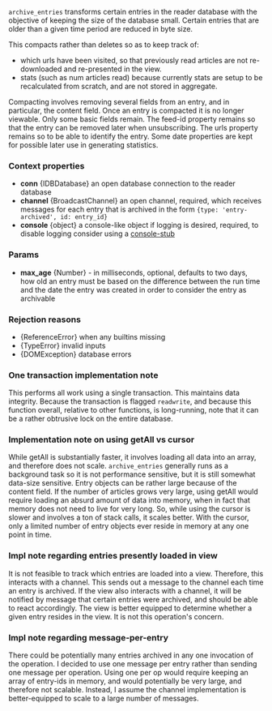 `archive_entries` transforms certain entries in the reader database with the objective of keeping the size of the database small. Certain entries that are older than a given time period are reduced in byte size.

This compacts rather than deletes so as to keep track of:
* which urls have been visited, so that previously read articles are not re-downloaded and re-presented in the view.
* stats (such as num articles read) because currently stats are setup to be recalculated from scratch, and are not stored in aggregate.

Compacting involves removing several fields from an entry, and in particular, the content field. Once an entry is compacted it is no longer viewable. Only some basic fields remain. The feed-id property remains so that the entry can be removed later when unsubscribing. The urls property remains so to be able to identify the entry. Some date properties are kept for possible later use in generating statistics.

### Context properties
* **conn** {IDBDatabase} an open database connection to the reader database
* **channel** {BroadcastChannel} an open channel, required, which receives messages for each entry that is archived in the form `{type: 'entry-archived', id: entry_id}`
* **console** {object} a console-like object if logging is desired, required, to disable logging consider using a [console-stub](../lib/console-stub/console-stub.js)

### Params
* **max_age** {Number} - in milliseconds, optional, defaults to two days, how old an entry must be based on the difference between the run time and the date the entry was created in order to consider the entry as archivable

### Rejection reasons
* {ReferenceError} when any builtins missing
* {TypeError} invalid inputs
* {DOMException} database errors

### One transaction implementation note
This performs all work using a single transaction. This maintains data integrity. Because the transaction is flagged `readwrite`, and because this function overall, relative to other functions, is long-running, note that it can be a rather obtrusive lock on the entire database.

### Implementation note on using getAll vs cursor
While getAll is substantially faster, it involves loading all data into an array, and therefore does not scale. `archive_entries` generally runs as a background task so it is not performance sensitive, but it is still somewhat data-size sensitive. Entry objects can be rather large because of the content field. If the number of articles grows very large, using getAll would require loading an absurd amount of data into memory, when in fact that memory does not need to live for very long. So, while using the cursor is slower and involves a ton of stack calls, it scales better. With the cursor, only a limited number of entry objects ever reside in memory at any one point in time.

### Impl note regarding entries presently loaded in view
It is not feasible to track which entries are loaded into a view. Therefore, this interacts with a channel. This sends out a message to the channel each time an entry is archived. If the view also interacts with a channel, it will be notified by message that certain entries were archived, and should be able to react accordingly. The view is better equipped to determine whether a given entry resides in the view. It is not this operation's concern.

### Impl note regarding message-per-entry
There could be potentially many entries archived in any one invocation of the operation. I decided to use one message per entry rather than sending one message per operation. Using one per op would require keeping an array of entry-ids in memory, and would potentially be very large, and therefore not scalable. Instead, I assume the channel implementation is better-equipped to scale to a large number of messages.
